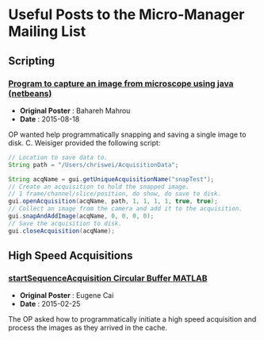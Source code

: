 # Useful Posts to the Micro-Manager Mailing List

## Scripting

### [Program to capture an image from microscope using java (netbeans)](https://sourceforge.net/p/micro-manager/mailman/micro-manager-general/thread/12C646D192C30E43ADDFA7C6B4FD8A35EEE844E3%40ECS-EX10-MB2.ad.engr.uconn.edu/#msg34384917)

+ **Original Poster** : Bahareh Mahrou
+ **Date** : 2015-08-18

OP wanted help programmatically snapping and saving a single image to disk. C.
Weisiger provided the following script:

```java
// Location to save data to.
String path = "/Users/chriswei/AcquisitionData";

String acqName = gui.getUniqueAcquisitionName("snapTest");
// Create an acquisition to hold the snapped image.
// 1 frame/channel/slice/position, do show, do save to disk.
gui.openAcquisition(acqName, path, 1, 1, 1, 1, true, true);
// Collect an image from the camera and add it to the acquisition.
gui.snapAndAddImage(acqName, 0, 0, 0, 0);
// Save the acquisition to disk.
gui.closeAcquisition(acqName);
```

## High Speed Acquisitions

### [startSequenceAcquisition Circular Buffer MATLAB](https://sourceforge.net/p/micro-manager/mailman/micro-manager-general/thread/1425063070748-7584815.post@n2.nabble.com/)

+ **Original Poster** : Eugene Cai
+ **Date** : 2015-02-25

The OP asked how to programmatically initiate a high speed acquisition and
process the images as they arrived in the cache.


